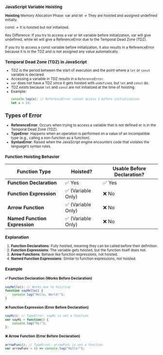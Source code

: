 <small>


### JavaScript Variable Hoisting
**Hoisting**
Memory Allocation Phase:
var and let → They are hoisted and assigned undefined initially.

const → It is hoisted but not initialized.

Key Difference:
If you try to access a var or let variable before initialization, var will give undefined, while let will give a ReferenceError due to the Temporal Dead Zone (TDZ).

If you try to access a const variable before initialization, it also results in a ReferenceError because it is in the TDZ and is not assigned any value automatically.

### Temporal Dead Zone (TDZ) in JavaScript

- TDZ is the period between the start of execution and the point where a `let` or `const` variable is declared.
- Accessing a variable in TDZ results in a `ReferenceError`.
- `var` does not have a TDZ since it gets hoisted with `undefined`, but `let` and `const` do.
- TDZ exists because `let` and `const` are not initialized at the time of hoisting.
- Example:  
  ```js
  console.log(x); // ReferenceError cannot access 1 before initialization
  let x = 10;

## Types of Error

- **ReferenceError**: Occurs when trying to access a variable that is not defined or is in the Temporal Dead Zone (TDZ).  
- **TypeError**: Happens when an operation is performed on a value of an incompatible type (e.g., calling a non-function as a function).  
- **SyntaxError**: Raised when the JavaScript engine encounters code that violates the language’s syntax rules.  

### Function Hoisting Behavior

| Function Type                 | Hoisted?               | Usable Before Declaration? |
|--------------------------------|------------------------|----------------------------|
| **Function Declaration**       | ✅ Yes                 | ✅ Yes                      |
| **Function Expression**        | ✅ (Variable Only)     | ❌ No                       |
| **Arrow Function**             | ✅ (Variable Only)     | ❌ No                       |
| **Named Function Expression**  | ✅ (Variable Only)     | ❌ No                       |

### Explanation
1. **Function Declarations**: Fully hoisted, meaning they can be called before their definition.
2. **Function Expressions**: The variable gets hoisted, but the function itself does not.
3. **Arrow Functions**: Behave like function expressions, not hoisted.
4. **Named Function Expressions**: Similar to function expressions, not hoisted.

### Example
#### ✅ Function Declaration (Works Before Declaration)
```js
sayHello(); // Works due to hoisting
function sayHello() {
    console.log("Hello, World!");
}
```

#### ❌ Function Expression (Error Before Declaration)
```js
sayHi(); // TypeError: sayHi is not a function
var sayHi = function() {
    console.log("Hi!");
};
```

#### ❌ Arrow Function (Error Before Declaration)
```js
arrowFunc(); // TypeError: arrowFunc is not a function
var arrowFunc = () => console.log("Hello!");
```




</small>